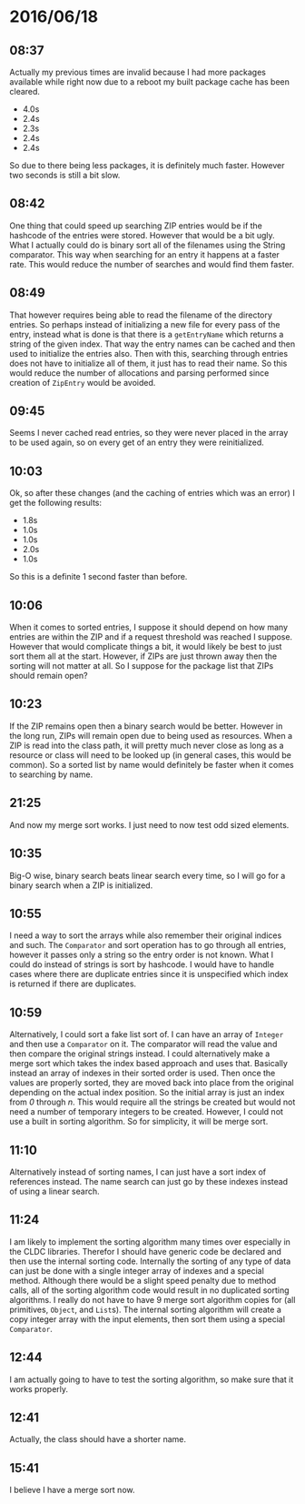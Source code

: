 # 2016/06/18

## 08:37

Actually my previous times are invalid because I had more packages available
while right now due to a reboot my built package cache has been cleared.

 * 4.0s
 * 2.4s
 * 2.3s
 * 2.4s
 * 2.4s

So due to there being less packages, it is definitely much faster. However two
seconds is still a bit slow.

## 08:42

One thing that could speed up searching ZIP entries would be if the hashcode
of the entries were stored. However that would be a bit ugly. What I actually
could do is binary sort all of the filenames using the String comparator. This
way when searching for an entry it happens at a faster rate. This would reduce
the number of searches and would find them faster.

## 08:49

That however requires being able to read the filename of the directory entries.
So perhaps instead of initializing a new file for every pass of the entry,
instead what is done is that there is a `getEntryName` which returns a string
of the given index. That way the entry names can be cached and then used to
initialize the entries also. Then with this, searching through entries does not
have to initialize all of them, it just has to read their name. So this would
reduce the number of allocations and parsing performed since creation of
`ZipEntry` would be avoided.

## 09:45

Seems I never cached read entries, so they were never placed in the array to be
used again, so on every get of an entry they were reinitialized.

## 10:03

Ok, so after these changes (and the caching of entries which was an error) I
get the following results:

 * 1.8s
 * 1.0s
 * 1.0s
 * 2.0s
 * 1.0s

So this is a definite 1 second faster than before.

## 10:06

When it comes to sorted entries, I suppose it should depend on how many entries
are within the ZIP and if a request threshold was reached I suppose. However
that would complicate things a bit, it would likely be best to just sort them
all at the start. However, if ZIPs are just thrown away then the sorting will
not matter at all. So I suppose for the package list that ZIPs should remain
open?

## 10:23

If the ZIP remains open then a binary search would be better. However in the
long run, ZIPs will remain open due to being used as resources. When a ZIP
is read into the class path, it will pretty much never close as long as a
resource or class will need to be looked up (in general cases, this would be
common). So a sorted list by name would definitely be faster when it comes to
searching by name.

## 21:25

And now my merge sort works. I just need to now test odd sized elements.

## 10:35

Big-O wise, binary search beats linear search every time, so I will go for a
binary search when a ZIP is initialized.

## 10:55

I need a way to sort the arrays while also remember their original indices and
such. The `Comparator` and sort operation has to go through all entries,
however it passes only a string so the entry order is not known. What I could
do instead of strings is sort by hashcode. I would have to handle cases where
there are duplicate entries since it is unspecified which index is returned if
there are duplicates.

## 10:59

Alternatively, I could sort a fake list sort of. I can have an array of
`Integer` and then use a `Comparator` on it. The comparator will read the value
and then compare the original strings instead. I could alternatively make a
merge sort which takes the index based approach and uses that. Basically
instead an array of indexes in their sorted order is used. Then once the values
are properly sorted, they are moved back into place from the original depending
on the actual index position. So the initial array is just an index from _0_
through _n_. This would require all the strings be created but would not need
a number of temporary integers to be created. However, I could not use a built
in sorting algorithm. So for simplicity, it will be merge sort.

## 11:10

Alternatively instead of sorting names, I can just have a sort index of
references instead. The name search can just go by these indexes instead of
using a linear search.

## 11:24

I am likely to implement the sorting algorithm many times over especially in
the CLDC libraries. Therefor I should have generic code be declared and then
use the internal sorting code. Internally the sorting of any type of data can
just be done with a single integer array of indexes and a special method.
Although there would be a slight speed penalty due to method calls, all of the
sorting algorithm code would result in no duplicated sorting algorithms. I
really do not have to have 9 merge sort algorithm copies for (all primitives,
`Object`, and `List`s). The internal sorting algorithm will create a copy
integer array with the input elements, then sort them using a special
`Comparator`.

## 12:44

I am actually going to have to test the sorting algorithm, so make sure that
it works properly.

## 12:41

Actually, the class should have a shorter name.

## 15:41

I believe I have a merge sort now.


